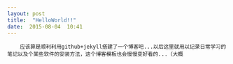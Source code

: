 ```yaml
---
layout: post
title:  "HelloWorld!!"
date:  2015-08-04  10:41
---
```


	    应该算是顺利利用github+jekyll搭建了一个博客吧...以后这里就用以记录日常学习的笔记以及个某些软件的安装方法，这个博客模板也会慢慢变好看的...（大概
